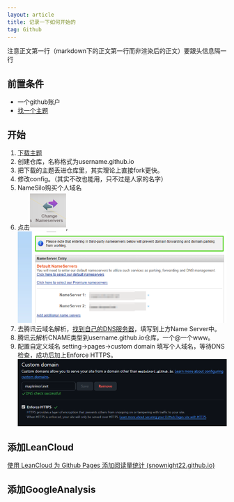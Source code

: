```yaml
---
layout: article
title: 记录一下如何开始的
tag: Github
---
```

注意正文第一行（markdown下的正文第一行而非渲染后的正文）要跟头信息隔一行

## 前置条件

- 一个github账户
- [找一个主题](https://kitian616.github.io/jekyll-TeXt-theme/)

## 开始

1. [下载主题](https://github.com/kitian616/jekyll-TeXt-theme)
2. 创建仓库，名称格式为username.github.io
3. 把下载的主题丢进仓库里，其实理论上直接fork更快。
4. 修改config。（其实不改也能用，只不过是人家的名字）
5. NameSilo购买个人域名
6. 点击![1737367038133](image/2025-01-08-记录一下怎么开始的/1737367038133.png),![1737367226888](image/2025-01-08-记录一下怎么开始的/1737367226888.png)
7. 去腾讯云域名解析，[找到自己的DNS服务器](https://docs.dnspod.cn/dns/dns-plan-address/#%E5%B8%B8%E8%A7%81%E9%97%AE%E9%A2%98)，填写到上方Name Server中。
8. 腾讯云解析CNAME类型到username.github.io仓库，一个@一个www。
9. 配置自定义域名 setting->pages->custom domain 填写个人域名，等待DNS检查，成功后加上Enforce HTTPS。![1737347510605](image/2025-01-08-记录一下怎么开始的/1737347510605.png)

## 添加LeanCloud

[使用 LeanCloud 为 Github Pages 添加阅读量统计 (snownight22.github.io)](https://snownight22.github.io/cassidyblog/2023/06/18/LeanCloudForVisitorCount)

## 添加GoogleAnalysis
